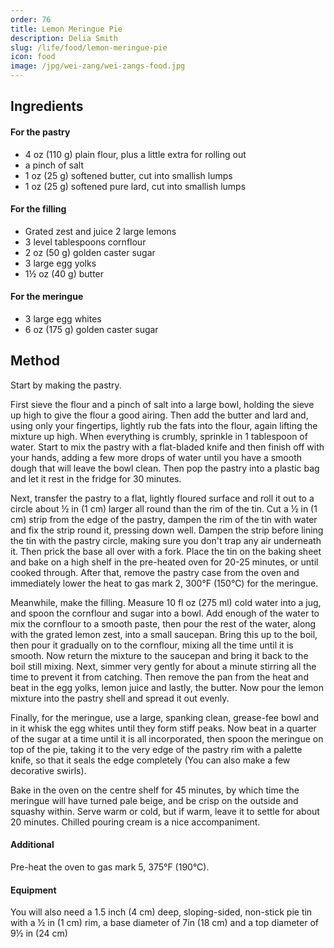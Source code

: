 ```yaml
---
order: 76
title: Lemon Meringue Pie
description: Delia Smith
slug: /life/food/lemon-meringue-pie
icon: food
image: /jpg/wei-zang/wei-zangs-food.jpg
---
```


## Ingredients

#### For the pastry

- 4 oz (110 g) plain flour, plus a little extra for rolling out
- a pinch of salt
- 1 oz (25 g) softened butter, cut into smallish lumps
- 1 oz (25 g) softened pure lard, cut into smallish lumps

#### For the filling

- Grated zest and juice 2 large lemons
- 3 level tablespoons cornflour
- 2 oz (50 g) golden caster sugar
- 3 large egg yolks
- 1½ oz (40 g) butter

#### For the meringue

- 3 large egg whites
- 6 oz (175 g) golden caster sugar

## Method

Start by making the pastry.

First sieve the flour and a pinch of salt into a large bowl, holding the sieve up high to give the flour a good airing. Then add the butter and lard and, using only your fingertips, lightly rub the fats into the flour, again lifting the mixture up high. When everything is crumbly, sprinkle in 1 tablespoon of water. Start to mix the pastry with a flat-bladed knife and then finish off with your hands, adding a few more drops of water until you have a smooth dough that will leave the bowl clean. Then pop the pastry into a plastic bag and let it rest in the fridge for 30 minutes.

Next, transfer the pastry to a flat, lightly floured surface and roll it out to a circle about ½ in (1 cm) larger all round than the rim of the tin. Cut a ½ in (1 cm) strip from the edge of the pastry, dampen the rim of the tin with water and fix the strip round it, pressing down well. Dampen the strip before lining the tin with the pastry circle, making sure you don't trap any air underneath it. Then prick the base all over with a fork. Place the tin on the baking sheet and bake on a high shelf in the pre-heated oven for 20-25 minutes, or until cooked through. After that, remove the pastry case from the oven and immediately lower the heat to gas mark 2, 300°F (150°C) for the meringue.

Meanwhile, make the filling. Measure 10 fl oz (275 ml) cold water into a jug, and spoon the cornflour and sugar into a bowl. Add enough of the water to mix the cornflour to a smooth paste, then pour the rest of the water, along with the grated lemon zest, into a small saucepan. Bring this up to the boil, then pour it gradually on to the cornflour, mixing all the time until it is smooth. Now return the mixture to the saucepan and bring it back to the boil still mixing. Next, simmer very gently for about a minute stirring all the time to prevent it from catching. Then remove the pan from the heat and beat in the egg yolks, lemon juice and lastly, the butter. Now pour the lemon mixture into the pastry shell and spread it out evenly.

Finally, for the meringue, use a large, spanking clean, grease-fee bowl and in it whisk the egg whites until they form stiff peaks. Now beat in a quarter of the sugar at a time until it is all incorporated, then spoon the meringue on top of the pie, taking it to the very edge of the pastry rim with a palette knife, so that it seals the edge completely (You can also make a few decorative swirls).

Bake in the oven on the centre shelf for 45 minutes, by which time the meringue will have turned pale beige, and be crisp on the outside and squashy within. Serve warm or cold, but if warm, leave it to settle for about 20 minutes. Chilled pouring cream is a nice accompaniment.

#### Additional

Pre-heat the oven to gas mark 5, 375°F (190°C).

#### Equipment

You will also need a 1.5 inch (4 cm) deep, sloping-sided, non-stick pie tin with a ½ in (1 cm) rim, a base diameter of 7in (18 cm) and a top diameter of 9½ in (24 cm)
